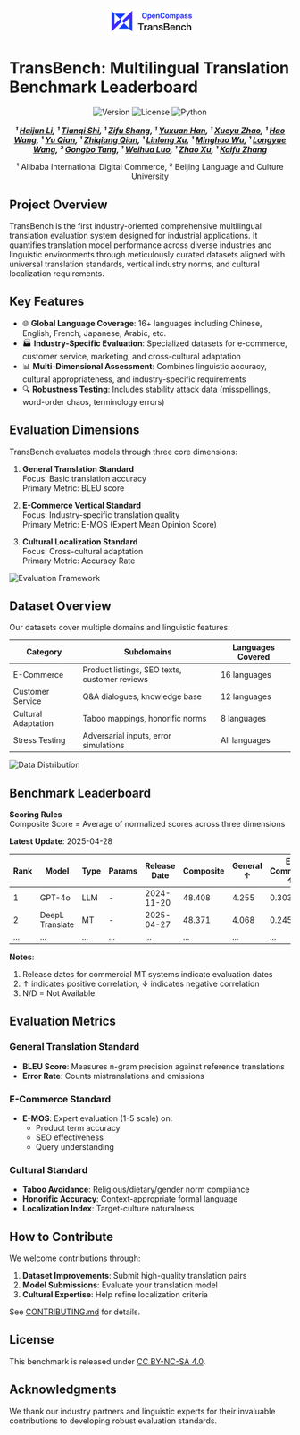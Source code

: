 <p align="center">
    <img src="pic/headerlogo.png" width="150" style="margin-bottom: 0.2;"/>
<p>

# TransBench: Multilingual Translation Benchmark Leaderboard

<div align="center">
<img src="https://img.shields.io/badge/Version-1.0.0-blue.svg" alt="Version"> 
<img src="https://img.shields.io/badge/License-CC%20BY%204.0-green.svg" alt="License">
<img src="https://img.shields.io/badge/python-3.8-purple.svg" alt="Python">


<!-- **Authors:** -->

**_¹ [Haijun Li](https://example.com/haijun-li)<sup>*</sup>, ¹ [Tianqi Shi](https://example.com/tianqi-shi)<sup>*</sup>, ¹ [Zifu Shang](https://example.com/zifu-shang), ¹ [Yuxuan Han](https://example.com/yuxuan-han), ¹ [Xueyu Zhao](https://example.com/xueyu-zhao), ¹ [Hao Wang](https://example.com/hao-wang), ¹ [Yu Qian](https://example.com/yu-qian), ¹ [Zhiqiang Qian](https://example.com/zhiqiang-qian), ¹ [Linlong Xu](https://example.com/linlong-xu), ¹ [Minghao Wu](https://example.com/minghao-wu), ¹ [Longyue Wang](http://www.longyuewang.com/), ² [Gongbo Tang](https://example.com/gongbo-tang), ¹ [Weihua Luo](https://example.com/weihua-luo), ¹ [Zhao Xu](https://example.com/zhao-xu), ¹ [Kaifu Zhang](https://example.com/kaifu-zhang)_**

<!-- **Affiliations:** -->

¹ Alibaba International Digital Commerce, ² Beijing Language and Culture University

</div>

## Project Overview
TransBench is the first industry-oriented comprehensive multilingual translation evaluation system designed for industrial applications. It quantifies translation model performance across diverse industries and linguistic environments through meticulously curated datasets aligned with universal translation standards, vertical industry norms, and cultural localization requirements.



## Key Features
- 🌐 **Global Language Coverage**: 16+ languages including Chinese, English, French, Japanese, Arabic, etc.
- 🏭 **Industry-Specific Evaluation**: Specialized datasets for e-commerce, customer service, marketing, and cross-cultural adaptation
- 📊 **Multi-Dimensional Assessment**: Combines linguistic accuracy, cultural appropriateness, and industry-specific requirements
- 🔍 **Robustness Testing**: Includes stability attack data (misspellings, word-order chaos, terminology errors)

## Evaluation Dimensions
TransBench evaluates models through three core dimensions:

1. **General Translation Standard**  
   Focus: Basic translation accuracy  
   Primary Metric: BLEU score

2. **E-Commerce Vertical Standard**  
   Focus: Industry-specific translation quality  
   Primary Metric: E-MOS (Expert Mean Opinion Score)

3. **Cultural Localization Standard**  
   Focus: Cross-cultural adaptation  
   Primary Metric: Accuracy Rate

![Evaluation Framework](path/to/evaluation-framework.png) 

## Dataset Overview
Our datasets cover multiple domains and linguistic features:

| Category | Subdomains | Languages Covered |
|----------|------------|-------------------|
| E-Commerce | Product listings, SEO texts, customer reviews | 16 languages |
| Customer Service | Q&A dialogues, knowledge base | 12 languages |
| Cultural Adaptation | Taboo mappings, honorific norms | 8 languages |
| Stress Testing | Adversarial inputs, error simulations | All languages |

![Data Distribution](path/to/data-distribution.png) 

## Benchmark Leaderboard
**Scoring Rules**  
Composite Score = Average of normalized scores across three dimensions

**Latest Update**: 2025-04-28

| Rank | Model | Type | Params | Release Date | Composite | General ↑ | E-Commerce ↑ | Culture ↑ |
|------|-------|------|--------|--------------|-----------|-----------|--------------|-----------|
| 1    | GPT-4o | LLM | - | 2024-11-20 | 48.408 | 4.255 | 0.303 | - |
| 2    | DeepL Translate | MT | - | 2025-04-27 | 48.371 | 4.068 | 0.245 | - |
| ... | ... | ... | ... | ... | ... | ... | ... | ... |

**Notes**:
1. Release dates for commercial MT systems indicate evaluation dates
2. ↑ indicates positive correlation, ↓ indicates negative correlation
3. N/D = Not Available

## Evaluation Metrics
### General Translation Standard
- **BLEU Score**: Measures n-gram precision against reference translations
- **Error Rate**: Counts mistranslations and omissions

### E-Commerce Standard
- **E-MOS**: Expert evaluation (1-5 scale) on:
  - Product term accuracy
  - SEO effectiveness
  - Query understanding

### Cultural Standard
- **Taboo Avoidance**: Religious/dietary/gender norm compliance
- **Honorific Accuracy**: Context-appropriate formal language
- **Localization Index**: Target-culture naturalness

## How to Contribute
We welcome contributions through:
1. **Dataset Improvements**: Submit high-quality translation pairs
2. **Model Submissions**: Evaluate your translation model
3. **Cultural Expertise**: Help refine localization criteria

See [CONTRIBUTING.md](path/to/contributing) for details.

## License
This benchmark is released under [CC BY-NC-SA 4.0](https://creativecommons.org/licenses/by-nc-sa/4.0/).

## Acknowledgments
We thank our industry partners and linguistic experts for their invaluable contributions to developing robust evaluation standards.

